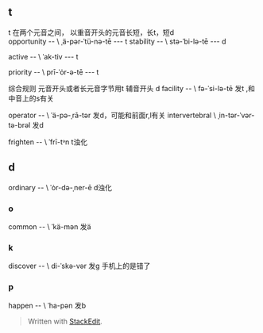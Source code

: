 ## t
t 在两个元音之间， 以重音开头的元音长短，长t，短d     
opportunity -- \ ˌä-pər-ˈtü-nə-tē  --- t
stability -- \ stə-ˈbi-lə-tē --- d
 

active -- \ ˈak-tiv --- t

priority -- \ prī-ˈȯr-ə-tē --- t

综合规则 元音开头或者长元音字节用t
辅音开头 d
facility -- \ fə-ˈsi-lə-tē 发t ,和中音上的s有关

operator -- \ ˈä-pə-ˌrā-tər 发d，可能和前面r,l有关
intervertebral \ ˌin-tər-ˈvər-tə-brəl 发d


frighten -- \ ˈfrī-tᵊn t浊化
## d
ordinary -- \ ˈȯr-də-ˌner-ē d浊化

### o
common -- \ ˈkä-mən 发ä

### k 
discover -- \ di-ˈskə-vər  发g 手机上的是错了

### p
happen -- \ ˈha-pən 发b
> Written with [StackEdit](https://stackedit.io/).
<!--stackedit_data:
eyJoaXN0b3J5IjpbMTQ0MjE3NjIyMCwtMTE2Mzk5MjY0MSwtOD
MzOTE5NjQ5LC0xNTI1MjQ4NDgwLC0xMzg3NDEwNzEwLC0xNDk4
Njc0OTk0LDkxMjgwNTM0NCwtNDEyNzMzNTg3LC0xNTQ2MTQyMz
YsMTc1NzEwMzk4Myw2MDk2NzU3MTksMTU4Njc5NTExNl19
-->